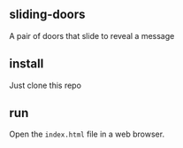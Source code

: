 ## sliding-doors

A pair of doors that slide to reveal a message

## install

Just clone this repo

## run

Open the `index.html` file in a web browser.